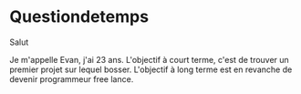 # Questiondetemps

Salut

Je m'appelle Evan, j'ai 23 ans. L'objectif à court terme, c'est de trouver un premier projet sur lequel bosser. 
L'objectif à long terme est en revanche de devenir programmeur free lance.
